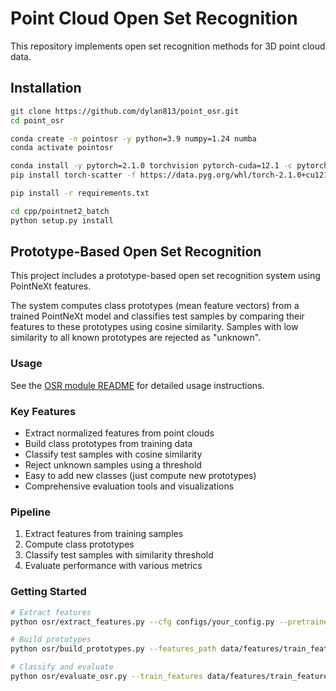 # Point Cloud Open Set Recognition

This repository implements open set recognition methods for 3D point cloud data.

## Installation

```bash
git clone https://github.com/dylan813/point_osr.git
cd point_osr
```

```bash
conda create -n pointosr -y python=3.9 numpy=1.24 numba
conda activate pointosr
```

```bash
conda install -y pytorch=2.1.0 torchvision pytorch-cuda=12.1 -c pytorch -c nvidia
pip install torch-scatter -f https://data.pyg.org/whl/torch-2.1.0+cu121.html

pip install -r requirements.txt
```

```bash
cd cpp/pointnet2_batch
python setup.py install
```

## Prototype-Based Open Set Recognition

This project includes a prototype-based open set recognition system using PointNeXt features.

The system computes class prototypes (mean feature vectors) from a trained PointNeXt model and classifies test samples by comparing their features to these prototypes using cosine similarity. Samples with low similarity to all known prototypes are rejected as "unknown".

### Usage

See the [OSR module README](osr/README.md) for detailed usage instructions.

### Key Features

- Extract normalized features from point clouds
- Build class prototypes from training data 
- Classify test samples with cosine similarity
- Reject unknown samples using a threshold
- Easy to add new classes (just compute new prototypes)
- Comprehensive evaluation tools and visualizations

### Pipeline

1. Extract features from training samples
2. Compute class prototypes
3. Classify test samples with similarity threshold
4. Evaluate performance with various metrics

### Getting Started

```bash
# Extract features
python osr/extract_features.py --cfg configs/your_config.py --pretrained path/to/model.pth --save_dir data/features

# Build prototypes
python osr/build_prototypes.py --features_path data/features/train_features.pkl --save_path data/prototypes.pkl

# Classify and evaluate
python osr/evaluate_osr.py --train_features data/features/train_features.pkl --test_features data/features/test_features.pkl --prototypes data/prototypes.pkl --known_classes 0 1 2 3 4 --threshold 0.75
```